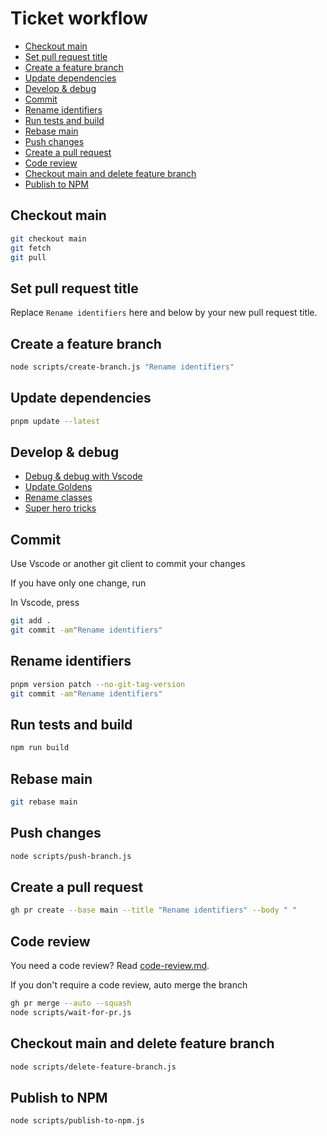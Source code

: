 <!--
@license
Copyright (c) 2025 Rljson

Use of this source code is governed by terms that can be
found in the LICENSE file in the root of this package.
-->

# Ticket workflow

- [Checkout main](#checkout-main)
- [Set pull request title](#set-pull-request-title)
- [Create a feature branch](#create-a-feature-branch)
- [Update dependencies](#update-dependencies)
- [Develop \& debug](#develop--debug)
- [Commit](#commit)
- [Rename identifiers](#increase-version)
- [Run tests and build](#run-tests-and-build)
- [Rebase main](#rebase-main)
- [Push changes](#push-changes)
- [Create a pull request](#create-a-pull-request)
- [Code review](#code-review)
- [Checkout main and delete feature branch](#checkout-main-and-delete-feature-branch)
- [Publish to NPM](#publish-to-npm)

## Checkout main

```bash
git checkout main
git fetch
git pull
```

## Set pull request title

Replace `Rename identifiers` here and below
by your new pull request title.

## Create a feature branch

```bash
node scripts/create-branch.js "Rename identifiers"
```

## Update dependencies

```bash
pnpm update --latest
```

## Develop & debug

- [Debug & debug with Vscode](./debug-with-vscode.md)
- [Update Goldens](./update-goldens.md)
- [Rename classes](./rename-classes.md)
- [Super hero tricks](./super-hero.md)

## Commit

Use Vscode or another git client to commit your changes

If you have only one change, run

In Vscode, press

```bash
git add .
git commit -am"Rename identifiers"
```

## Rename identifiers

```bash
pnpm version patch --no-git-tag-version
git commit -am"Rename identifiers"
```

## Run tests and build

```bash
npm run build
```

## Rebase main

```bash
git rebase main
```

## Push changes

```bash
node scripts/push-branch.js
```

## Create a pull request

```bash
gh pr create --base main --title "Rename identifiers" --body " "
```

## Code review

You need a code review? Read [code-review.md](./code-review.md).

If you don't require a code review, auto merge the branch

```bash
gh pr merge --auto --squash
node scripts/wait-for-pr.js
```

## Checkout main and delete feature branch

```bash
node scripts/delete-feature-branch.js
```

## Publish to NPM

```bash
node scripts/publish-to-npm.js
```
